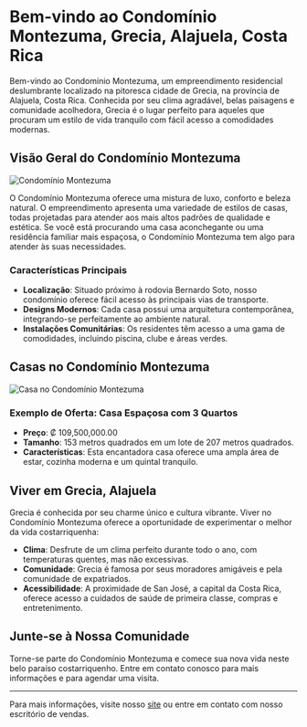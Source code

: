 # Bem-vindo ao Condomínio Montezuma, Grecia, Alajuela, Costa Rica

Bem-vindo ao Condomínio Montezuma, um empreendimento residencial deslumbrante localizado na pitoresca cidade de Grecia, na província de Alajuela, Costa Rica. Conhecida por seu clima agradável, belas paisagens e comunidade acolhedora, Grecia é o lugar perfeito para aqueles que procuram um estilo de vida tranquilo com fácil acesso a comodidades modernas.

## Visão Geral do Condomínio Montezuma

![Condomínio Montezuma](https://fusioninmobiliariacr.com/wp-content/uploads/2023/05/banner_condominio_montezuma.jpg)

O Condomínio Montezuma oferece uma mistura de luxo, conforto e beleza natural. O empreendimento apresenta uma variedade de estilos de casas, todas projetadas para atender aos mais altos padrões de qualidade e estética. Se você está procurando uma casa aconchegante ou uma residência familiar mais espaçosa, o Condomínio Montezuma tem algo para atender às suas necessidades.

### Características Principais

- **Localização**: Situado próximo à rodovia Bernardo Soto, nosso condomínio oferece fácil acesso às principais vias de transporte.
- **Designs Modernos**: Cada casa possui uma arquitetura contemporânea, integrando-se perfeitamente ao ambiente natural.
- **Instalações Comunitárias**: Os residentes têm acesso a uma gama de comodidades, incluindo piscina, clube e áreas verdes.

## Casas no Condomínio Montezuma

![Casa no Condomínio Montezuma](https://fusioninmobiliariacr.com/wp-content/uploads/2019/11/banner_montezuma2.jpg)

### Exemplo de Oferta: Casa Espaçosa com 3 Quartos
- **Preço**: ₡ 109,500,000.00
- **Tamanho**: 153 metros quadrados em um lote de 207 metros quadrados.
- **Características**: Esta encantadora casa oferece uma ampla área de estar, cozinha moderna e um quintal tranquilo.

## Viver em Grecia, Alajuela

Grecia é conhecida por seu charme único e cultura vibrante. Viver no Condomínio Montezuma oferece a oportunidade de experimentar o melhor da vida costarriquenha:

- **Clima**: Desfrute de um clima perfeito durante todo o ano, com temperaturas quentes, mas não excessivas.
- **Comunidade**: Grecia é famosa por seus moradores amigáveis e pela comunidade de expatriados.
- **Acessibilidade**: A proximidade de San José, a capital da Costa Rica, oferece acesso a cuidados de saúde de primeira classe, compras e entretenimento.

## Junte-se à Nossa Comunidade

Torne-se parte do Condomínio Montezuma e comece sua nova vida neste belo paraíso costarriquenho. Entre em contato conosco para mais informações e para agendar uma visita.

---

Para mais informações, visite nosso [site](https://condominio-montezuma.casa.club) ou entre em contato com nosso escritório de vendas.
